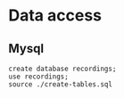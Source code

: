 # Data access

## Mysql

```
create database recordings;
use recordings;
source ./create-tables.sql
```
